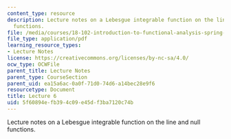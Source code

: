 ```yaml
---
content_type: resource
description: Lecture notes on a Lebesgue integrable function on the line and null
  functions.
file: /media/courses/18-102-introduction-to-functional-analysis-spring-2009/5f60894efb394c09e45df3ba7120c74b_MIT18_102s09_lec06.pdf
file_type: application/pdf
learning_resource_types:
- Lecture Notes
license: https://creativecommons.org/licenses/by-nc-sa/4.0/
ocw_type: OCWFile
parent_title: Lecture Notes
parent_type: CourseSection
parent_uid: ea15a6ac-0a0f-71d0-74d6-a14bec28e9f6
resourcetype: Document
title: Lecture 6
uid: 5f60894e-fb39-4c09-e45d-f3ba7120c74b
---
```

Lecture notes on a Lebesgue integrable function on the line and null functions.